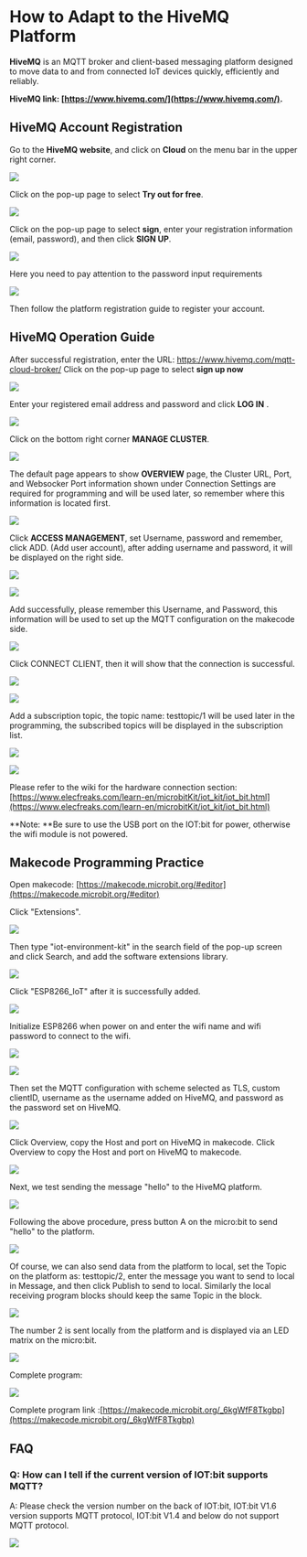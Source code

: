 ﻿---
sidebar_position: 6
---
# How to Adapt to the HiveMQ Platform

**HiveMQ** is an MQTT broker and client-based messaging platform designed to move data to and from connected IoT devices quickly, efficiently and reliably.

**HiveMQ link: [https://www.hivemq.com/](https://www.hivemq.com/).**

## HiveMQ  Account Registration

Go to the **HiveMQ website**, and click on **Cloud** on the menu bar in the upper right corner.

![](https://wiki-media-ef.oss-cn-hongkong.aliyuncs.com/i18n/en/docusaurus-plugin-content-docs/current/microbit/wisdom-life/microbit-smart-science-iot-kit/images/IOT_HiveMQ_01.png)

Click on the pop-up page to select **Try out for free**.

![](https://wiki-media-ef.oss-cn-hongkong.aliyuncs.com/i18n/en/docusaurus-plugin-content-docs/current/microbit/wisdom-life/microbit-smart-science-iot-kit/images/IOT_HiveMQ_02.png)

Click on the pop-up page to select **sign**,  enter your registration information (email, password), and then click **SIGN UP**.

![](https://wiki-media-ef.oss-cn-hongkong.aliyuncs.com/i18n/en/docusaurus-plugin-content-docs/current/microbit/wisdom-life/microbit-smart-science-iot-kit/images/IOT_HiveMQ_03.png)

Here you need to pay attention to the password input requirements

![](https://wiki-media-ef.oss-cn-hongkong.aliyuncs.com/i18n/en/docusaurus-plugin-content-docs/current/microbit/wisdom-life/microbit-smart-science-iot-kit/images/IOT_HiveMQ_04.png)

Then follow the platform registration guide to register your account.

## HiveMQ Operation Guide

After successful registration, enter the URL: https://www.hivemq.com/mqtt-cloud-broker/
Click on the pop-up page to select **sign up now**

![](https://wiki-media-ef.oss-cn-hongkong.aliyuncs.com/i18n/en/docusaurus-plugin-content-docs/current/microbit/wisdom-life/microbit-smart-science-iot-kit/images/IOT_HiveMQ_02.png)

Enter your registered email address and password and click **LOG IN** .

![](https://wiki-media-ef.oss-cn-hongkong.aliyuncs.com/i18n/en/docusaurus-plugin-content-docs/current/microbit/wisdom-life/microbit-smart-science-iot-kit/images/IOT_HiveMQ_05.png)

Click on the bottom right corner **MANAGE CLUSTER**.

![](https://wiki-media-ef.oss-cn-hongkong.aliyuncs.com/i18n/en/docusaurus-plugin-content-docs/current/microbit/wisdom-life/microbit-smart-science-iot-kit/images/IOT_HiveMQ_06.png)

The default page appears to show **OVERVIEW** page, the Cluster URL, Port, and Websocker Port information shown under Connection Settings are required for programming and will be used later, so remember where this information is located first.

![](https://wiki-media-ef.oss-cn-hongkong.aliyuncs.com/i18n/en/docusaurus-plugin-content-docs/current/microbit/wisdom-life/microbit-smart-science-iot-kit/images/IOT_HiveMQ_07.png)

Click **ACCESS MANAGEMENT**, set Username, password and remember, click ADD. (Add user account), after adding username and password, it will be displayed on the right side.

![](https://wiki-media-ef.oss-cn-hongkong.aliyuncs.com/i18n/en/docusaurus-plugin-content-docs/current/microbit/wisdom-life/microbit-smart-science-iot-kit/images/IOT_HiveMQ_08.png)

![](https://wiki-media-ef.oss-cn-hongkong.aliyuncs.com/i18n/en/docusaurus-plugin-content-docs/current/microbit/wisdom-life/microbit-smart-science-iot-kit/images/IOT_HiveMQ_09.png)

Add successfully, please remember this Username, and Password, this information will be used to set up the MQTT configuration on the makecode side.

![](https://wiki-media-ef.oss-cn-hongkong.aliyuncs.com/i18n/en/docusaurus-plugin-content-docs/current/microbit/wisdom-life/microbit-smart-science-iot-kit/images/IOT_HiveMQ_10.png)

Click CONNECT CLIENT, then it will show that the connection is successful.

![](https://wiki-media-ef.oss-cn-hongkong.aliyuncs.com/i18n/en/docusaurus-plugin-content-docs/current/microbit/wisdom-life/microbit-smart-science-iot-kit/images/IOT_HiveMQ_10_1.png)

![](https://wiki-media-ef.oss-cn-hongkong.aliyuncs.com/i18n/en/docusaurus-plugin-content-docs/current/microbit/wisdom-life/microbit-smart-science-iot-kit/images/IOT_HiveMQ_10_2.png)

Add a subscription topic, the topic name: testtopic/1 will be used later in the programming, the subscribed topics will be displayed in the subscription list.

![](https://wiki-media-ef.oss-cn-hongkong.aliyuncs.com/i18n/en/docusaurus-plugin-content-docs/current/microbit/wisdom-life/microbit-smart-science-iot-kit/images/IOT_HiveMQ_10_3.png)



![](https://wiki-media-ef.oss-cn-hongkong.aliyuncs.com/i18n/en/docusaurus-plugin-content-docs/current/microbit/wisdom-life/microbit-smart-science-iot-kit/images/IOT_HiveMQ_10_4.png)



Please refer to the wiki for the hardware connection section: [https://www.elecfreaks.com/learn-en/microbitKit/iot_kit/iot_bit.html](https://www.elecfreaks.com/learn-en/microbitKit/iot_kit/iot_bit.html)

**Note: **Be sure to use the USB port on the IOT:bit for power, otherwise the wifi module is not powered.

## Makecode Programming Practice

Open makecode: [https://makecode.microbit.org/#editor](https://makecode.microbit.org/#editor)

Click "Extensions".

![](https://wiki-media-ef.oss-cn-hongkong.aliyuncs.com/i18n/en/docusaurus-plugin-content-docs/current/microbit/wisdom-life/microbit-smart-science-iot-kit/images/IOT_HiveMQ_11.png)

Then type "iot-environment-kit" in the search field of the pop-up screen and click Search, and add the software extensions library.

![](https://wiki-media-ef.oss-cn-hongkong.aliyuncs.com/i18n/en/docusaurus-plugin-content-docs/current/microbit/wisdom-life/microbit-smart-science-iot-kit/images/IOT_HiveMQ_12.png)

Click "ESP8266_IoT" after it is successfully added.

![](https://wiki-media-ef.oss-cn-hongkong.aliyuncs.com/i18n/en/docusaurus-plugin-content-docs/current/microbit/wisdom-life/microbit-smart-science-iot-kit/images/IOT_HiveMQ_13.png)

Initialize ESP8266 when power on and enter the wifi name and wifi password to connect to the wifi.

![](https://wiki-media-ef.oss-cn-hongkong.aliyuncs.com/i18n/en/docusaurus-plugin-content-docs/current/microbit/wisdom-life/microbit-smart-science-iot-kit/images/IOT_HiveMQ_14_1.png)



![](https://wiki-media-ef.oss-cn-hongkong.aliyuncs.com/i18n/en/docusaurus-plugin-content-docs/current/microbit/wisdom-life/microbit-smart-science-iot-kit/images/IOT_HiveMQ_14.png)

Then set the MQTT configuration with scheme selected as TLS, custom clientID, username as the username added on HiveMQ, and password as the password set on HiveMQ.

![](https://wiki-media-ef.oss-cn-hongkong.aliyuncs.com/i18n/en/docusaurus-plugin-content-docs/current/microbit/wisdom-life/microbit-smart-science-iot-kit/images/IOT_HiveMQ_15.png)

Click Overview, copy the Host and port on HiveMQ in makecode. Click Overview to copy the Host and port on HiveMQ to makecode.

![](https://wiki-media-ef.oss-cn-hongkong.aliyuncs.com/i18n/en/docusaurus-plugin-content-docs/current/microbit/wisdom-life/microbit-smart-science-iot-kit/images/IOT_HiveMQ_16.png)

Next, we test sending the message "hello" to the HiveMQ platform.

![](https://wiki-media-ef.oss-cn-hongkong.aliyuncs.com/i18n/en/docusaurus-plugin-content-docs/current/microbit/wisdom-life/microbit-smart-science-iot-kit/images/IOT_HiveMQ_22.png)

Following the above procedure, press button A on the micro:bit to send "hello" to the platform.

![](https://wiki-media-ef.oss-cn-hongkong.aliyuncs.com/i18n/en/docusaurus-plugin-content-docs/current/microbit/wisdom-life/microbit-smart-science-iot-kit/images/IOT_HiveMQ_23.png)

Of course, we can also send data from the platform to local, set the Topic on the platform as: testtopic/2, enter the message you want to send to local in Message, and then click Publish to send to local.
Similarly the local receiving program blocks should keep the same Topic in the block.

![](https://wiki-media-ef.oss-cn-hongkong.aliyuncs.com/i18n/en/docusaurus-plugin-content-docs/current/microbit/wisdom-life/microbit-smart-science-iot-kit/images/IOT_HiveMQ_24.png)

The number 2 is sent locally from the platform and is displayed via an LED matrix on the micro:bit.

![](https://wiki-media-ef.oss-cn-hongkong.aliyuncs.com/i18n/en/docusaurus-plugin-content-docs/current/microbit/wisdom-life/microbit-smart-science-iot-kit/images/IOT_HiveMQ_25.png)

Complete program:

![](https://wiki-media-ef.oss-cn-hongkong.aliyuncs.com/i18n/en/docusaurus-plugin-content-docs/current/microbit/wisdom-life/microbit-smart-science-iot-kit/images/IOT_HiveMQ_26.png)

Complete program link :[https://makecode.microbit.org/_6kgWfF8Tkgbp](https://makecode.microbit.org/_6kgWfF8Tkgbp)


## FAQ

### Q: How can I tell if the current version of IOT:bit supports MQTT?
A: Please check the version number on the back of IOT:bit, IOT:bit V1.6 version supports MQTT protocol, IOT:bit V1.4 and below do not support MQTT protocol.

![](https://wiki-media-ef.oss-cn-hongkong.aliyuncs.com/i18n/en/docusaurus-plugin-content-docs/current/microbit/wisdom-life/microbit-smart-science-iot-kit/images/IOT_HiveMQ_27.png)
